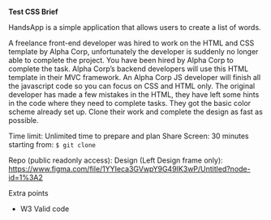 **Test CSS Brief**

HandsApp is a simple application that allows users to create a list of words.

A freelance front-end developer was hired to work on the HTML and CSS template by Alpha Corp, unfortunately the developer is suddenly no longer able to complete the project. You have been hired by Alpha Corp to complete the task. Alpha Corp’s backend developers will use this HTML template in their MVC framework. An Alpha Corp JS developer will finish all the javascript code so you can focus on CSS and HTML only. The original developer has made a few mistakes in the HTML, they have left some hints in the code where they need to complete tasks. They got the basic color scheme already set up. Clone their work and complete the design as fast as possible. 

Time limit: Unlimited time to prepare and plan
Share Screen: 30 minutes starting from: `$ git clone`

Repo (public readonly access): 
Design (Left Design frame only): https://www.figma.com/file/1YYIeca3GVwpY9G49IK3wP/Untitled?node-id=1%3A2 

Extra points
- W3 Valid code